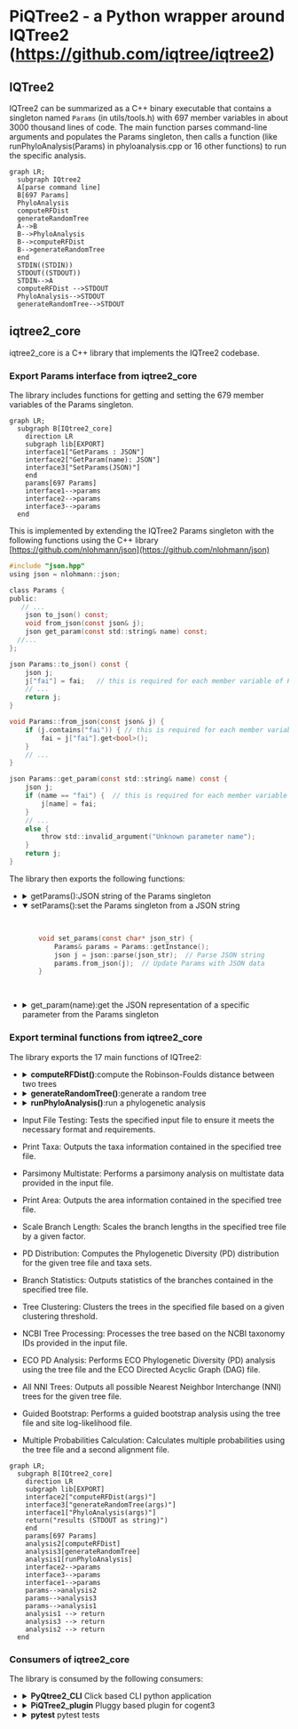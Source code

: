 # PiQTree2 - a Python wrapper around IQTree2 (https://github.com/iqtree/iqtree2)

## IQTree2

IQTree2 can be summarized as a C++ binary executable that contains a singleton named `Params` (in utils/tools.h) with 697 member variables in about 3000 thousand lines of code.  The main function parses command-line arguments and populates the Params singleton, then calls a function (like runPhyloAnalysis(Params) in phyloanalysis.cpp or 16 other functions) to run the specific analysis.

```mermaid
graph LR;
  subgraph IQtree2
  A[parse command line]
  B[697 Params]
  PhyloAnalysis
  computeRFDist
  generateRandomTree
  A-->B
  B-->PhyloAnalysis
  B-->computeRFDist
  B-->generateRandomTree
  end
  STDIN((STDIN))
  STDOUT((STDOUT))
  STDIN-->A
  computeRFDist -->STDOUT
  PhyloAnalysis-->STDOUT
  generateRandomTree-->STDOUT
```

## iqtree2_core

iqtree2_core is a C++ library that implements the IQTree2 codebase.  

### Export Params interface from iqtree2_core

The library includes functions for getting and setting the 679 member variables of the Params singleton.


```mermaid
graph LR;
  subgraph B[IQtree2_core]
    direction LR
    subgraph lib[EXPORT]
    interface1["GetParams : JSON"]
    interface2["GetParam(name): JSON"]
    interface3["SetParams(JSON)"]
    end
    params[697 Params]
    interface1-->params
    interface2-->params
    interface3-->params
  end
```

This is implemented by extending the IQTree2 Params singleton with the following functions using the C++ library [https://github.com/nlohmann/json](https://github.com/nlohmann/json)

```c
#include "json.hpp"
using json = nlohmann::json;

class Params {
public:
   // ...
    json to_json() const;
    void from_json(const json& j);
    json get_param(const std::string& name) const;
  //...
};

json Params::to_json() const {
    json j;
    j["fai"] = fai;   // this is required for each member variable of Params 
    // ... 
    return j;
}

void Params::from_json(const json& j) {
    if (j.contains("fai")) { // this is required for each member variable of Params 
        fai = j["fai"].get<bool>();  
    }
    // ... 
}

json Params::get_param(const std::string& name) const {
    json j;
    if (name == "fai") {  // this is required for each member variable of Params
        j[name] = fai;
    }
    // ... 
    else {
        throw std::invalid_argument("Unknown parameter name");
    }
    return j;
}
```
The library then exports the following functions:

- <details><summary>getParams():JSON string of the Params singleton</summary>
  <pre>

  ```c
      const char* get_params() {
          Params& params = Params::getInstance();
          json j = params.to_json();
          return j.dump().c_str();  // Convert JSON to string and return
      }
  ```
  </pre>
  </details>
- <details open><summary>setParams():set the Params singleton from a JSON string</summary>
  <pre>

  ```c
      void set_params(const char* json_str) {
          Params& params = Params::getInstance();
          json j = json::parse(json_str);  // Parse JSON string
          params.from_json(j);  // Update Params with JSON data
      }
  ``` 
  </pre>
  </details>
- <details><summary>get_param(name):get the JSON representation of a specific parameter from the Params singleton</summary>
  <pre>

  ```c
      char* get_param(const char* name) {
          try {
              Params& params = Params::getInstance();
              json j = params.get_param(name);
              std::string str = j.dump();
              char* cstr = new char[str.length() + 1];
              std::strcpy(cstr, str.c_str());
              return cstr;  // Caller is responsible for deleting this memory
          } catch (const std::exception& e) {
              // Handle error 
              return NULL;
          }
      }
  ```
  </pre>
  </details>



### Export terminal functions from iqtree2_core

The library exports the 17 main functions of IQTree2:
- <details><summary><strong>computeRFDist()</strong>:compute the Robinson-Foulds distance between two trees</summary> 
  <pre>

  ```c
  EXPORT const char* RF_distance_calculation(const char* tree1_file, const char* tree2_file);
  ```
  [https://github.com/cogent3/PiQTree2/issues/4]
  </pre>
  </details>
- <details><summary><strong>generateRandomTree()</strong>:generate a random tree</summary>
  <pre>

  ```c
      EXPORT const char* random_tree_generation(int num_taxa, const char* branch_length_mode);
  ```
  [https://github.com/cogent3/PiQTree2/issues/6]
  </pre>  
  </details>
- <details><summary><strong>runPhyloAnalysis()</strong>:run a phylogenetic analysis</summary>
  <pre>

  ```c
    EXPORT const char* phylogenetic_analysis(
        const char* aln_file, 
        const char* partition_file, 
        const char* tree_file 
    );
  ```
  </pre>
  [https://github.com/cogent3/PiQTree2/issues/5]
  </details>
- Input File Testing: Tests the specified input file to ensure it meets the necessary format and requirements.
- Print Taxa: Outputs the taxa information contained in the specified tree file.
- Parsimony Multistate: Performs a parsimony analysis on multistate data provided in the input file.
- Print Area: Outputs the area information contained in the specified tree file.
- Scale Branch Length: Scales the branch lengths in the specified tree file by a given factor.
- PD Distribution: Computes the Phylogenetic Diversity (PD) distribution for the given tree file and taxa sets.
- Branch Statistics: Outputs statistics of the branches contained in the specified tree file.
- Tree Clustering: Clusters the trees in the specified file based on a given clustering threshold.
- NCBI Tree Processing: Processes the tree based on the NCBI taxonomy IDs provided in the input file.
- ECO PD Analysis: Performs ECO Phylogenetic Diversity (PD) analysis using the tree file and the ECO Directed Acyclic Graph (DAG) file.
- All NNI Trees: Outputs all possible Nearest Neighbor Interchange (NNI) trees for the given tree file.
- Guided Bootstrap: Performs a guided bootstrap analysis using the tree file and site log-likelihood file.
- Multiple Probabilities Calculation: Calculates multiple probabilities using the tree file and a second alignment file.

```mermaid
graph LR;
  subgraph B[IQtree2_core]
    direction LR
    subgraph lib[EXPORT]
    interface2["computeRFDist(args)"]
    interface3["generateRandomTree(args)"]
    interface1["PhyloAnalysis(args)"]
    return("results (STDOUT as string)")
    end
    params[697 Params]
    analysis2[computeRFDist]
    analysis3[generateRandomTree]
    analysis1[runPhyloAnalysis]
    interface2-->params
    interface3-->params
    interface1-->params
    params-->analysis2
    params-->analysis3
    params-->analysis1
    analysis1 --> return
    analysis3 --> return
    analysis2 --> return
  end
```

### Consumers of iqtree2_core

The library is consumed by the following consumers:
- <details><summary><strong>PyQtree2_CLI</strong> Click based CLI python application</summary>
  <pre>

  ```mermaid
  graph LR;
    subgraph pyqtree[PiQTree2]
      direction LR
      subgraph function2[computeRFDist]
        direction LR
        call2["computeRFDist"]
        results2[computeRFDist results]
        call2--"iqtree2_core"-->results2
      end
      subgraph function3[generateRandomTree]
        direction LR
        call3["generateRandomTree"]
        results3[generateRandomTree results]
        call3--"iqtree2_core"-->results3
      end
      subgraph function1[PhyloAnalysis]
        direction LR
        call1["runPhyloAnalysis"]
        results1[runPhyloAnalysis results]
        call1--"iqtree2_core"-->results1
      end
    end
    subgraph PiQTree2_CLI
      direction LR
      args{click}
      args-.->call2
      args-.->call3
      args-.->call1
      results2-.->results
      results3-.->results
      results1-.->results
    end
    STDIN((STDIN))-->args 
    results-->STDOUT((STDOUT))
  ```

  </pre>
  </details>
- <details><summary><strong>PiQTree2_plugin</strong> Pluggy based plugin for cogent3</summary>
  <pre>

  ```mermaid
  graph LR;
    subgraph pyqtree[pyqtree]
      direction LR
      subgraph function2[computeRFDist]
        direction LR
        call2["computeRFDist(args2)"]
        results2[computeRFDist results]
        call2--"iqtree2_core"-->results2
      end
      subgraph function3[generateRandomTree]
        direction LR
        call3["generateRandomTree(args3)"]
        results3[generateRandomTree results]
        call3--"iqtree2_core"-->results3
      end
      subgraph function1[PhyloAnalysis]
        direction LR
        call1["runPhyloAnalysis(args1)"]
        results1[runPhyloAnalysis results]
        call1--"iqtree2_core"-->results1
      end
    end
    subgraph D[cogent3]
      direction LR
      plugin1-->pluginhost
      plugin2-->pluginhost
      pyqtreeplugin-->pluginhost
      subgraph pyqtreeplugin[pyqtreeplugin]
        direction LR
        func2[computeRFDist]-.->call2[computeRFDist]
        func3[generateRandomTree]-.->call3[generateRandomTree]
        func1[PhyloAnalysis]-.->call1[runPhyloAnalysis]
      end
    end
  ```
  </pre>
  </details>
- <details><summary><strong>pytest</strong> pytest tests</summary>
    <pre>

    ```mermaid
  graph LR;
    subgraph pyqtree[pyqtree]
      direction LR
      subgraph function1[PhyloAnalysis]
        direction LR
        call1["runPhyloAnalysis(args1)"]
        results1[runPhyloAnalysis results]
        call1--"iqtree2_core"-->results1
      end
      subgraph function2[computeRFDist]
        direction LR
        call2["computeRFDist(args2)"]
        results2[computeRFDist results]
        call2--"iqtree2_core"-->results2
      end
      subgraph function3[generateRandomTree]
        direction LR
        call3["generateRandomTree(args3)"]
        results3[generateRandomTree results]
        call3--"iqtree2_core"-->results3
      end
    end
    subgraph tests[tests]
      direction LR
      test1[test_runPhyloAnalysis]
      test2[test_computeRFDist]
      test3[test_generateRandomTree]
    end
    test1-.->call1
    test2-.->call2
    test3-.->call3
    pytest((pytest))-->tests
    ```
    </pre>
    </details>